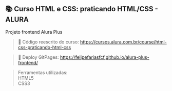 ## 📚 Curso HTML e CSS: praticando HTML/CSS - ALURA

Projeto frontend Alura Plus

>📄 Código reescrito do curso: https://cursos.alura.com.br/course/html-css-praticando-html-css

>📄 Deploy GitPages: https://felipefariasfcf.github.io/alura-plus-frontend/

> Ferramentas utilizadas:
<br>HTML5
<br>CSS3
